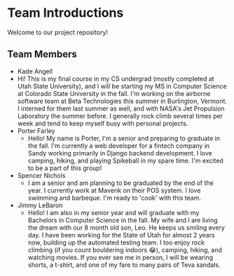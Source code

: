 # Team Introductions

Welcome to our project repository!

## Team Members

- Kade Angell
 - Hi! This is my final course in my CS undergrad (mostly completed at Utah State University), and I will be starting my MS in Computer Science at Colorado State University in the fall. I'm working on the airborne software team at Beta Technologies this summer in Burlington, Vermont. I interned for them last summer as well, and with NASA's Jet Propulsion Laboratory the summer before. I generally rock climb several times per week and tend to keep myself busy with personal projects. 
- Porter Farley
  - Hello! My name is Porter, I'm a senior and preparing to graduate in the fall. I'm currently a web developer for a fintech company in Sandy working primarily in Django backend development. I love camping, hiking, and playing Spikeball in my spare time. I'm excited to be a part of this group!
- Spencer Nichols
    - I am a senior and am planning to be graduated by the end of the year. I currently work at Maverik on their POS system. I love swimming and barbeque. I'm ready to 'cook' with this team.
- Jimmy LeBaron
  - Hello! I am also in my senior year and will graduate with my Bachelors in Computer Science in the fall. My wife and I are living the dream with our 8 month old son, Leo. He keeps us smiling every day. I have been working for the State of Utah for almost 2 years now, building up the automated testing team. I too enjoy rock climbing (if you count bouldering indoors 😂), camping, hiking, and watching movies. If you ever see me in person, I will be wearing shorts, a t-shirt, and one of my fare to many pairs of Teva sandals.
